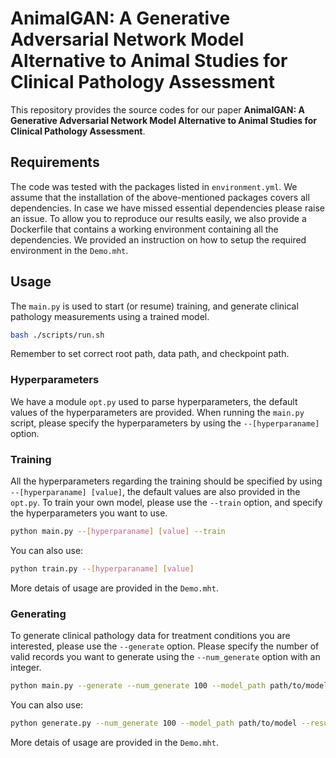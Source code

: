 # AnimalGAN: A Generative Adversarial Network Model Alternative to Animal Studies for Clinical Pathology Assessment
This repository provides the source codes for our paper **AnimalGAN: A Generative Adversarial Network Model Alternative to Animal Studies for Clinical Pathology Assessment**.

## Requirements
The code was tested with the packages listed in `environment.yml`. We assume that the installation of the above-mentioned packages covers all dependencies. In case we have missed essential dependencies please raise an issue. To allow you to reproduce our results easily, we also provide a Dockerfile that contains a working environment containing all the dependencies.
We provided an instruction on how to setup the required environment in the `Demo.mht`.

## Usage
The `main.py` is used to start (or resume) training, and generate clinical pathology measurements using a trained model.
```sh
bash ./scripts/run.sh 
```
Remember to set correct root path, data path, and checkpoint path.

### Hyperparameters
We have a module `opt.py` used to parse hyperparameters, the default values of the hyperparameters are provided. When running the `main.py` script, please specify the hyperparameters by using the `--[hyperparaname]` option.

### Training
All the hyperparameters regarding the training should be specified by using `--[hyperparaname] [value]`, the default values are also provided in the `opt.py`.
To train your own model, please use the `--train` option, and specify the hyperparameters you want to use.
```sh
python main.py --[hyperparaname] [value] --train
```
You can also use:
```sh
python train.py --[hyperparaname] [value]
```
More detais of usage are provided in the `Demo.mht`.

### Generating
To generate clinical pathology data for treatment conditions you are interested, please use the `--generate` option.
Please specify the number of valid records you want to generate using the `--num_generate` option with an integer.
```sh
python main.py --generate --num_generate 100 --model_path path/to/model --results_path where_to_save
```
You can also use:
```sh
python generate.py --num_generate 100 --model_path path/to/model --results_path where_to_save
```
More detais of usage are provided in the `Demo.mht`.
